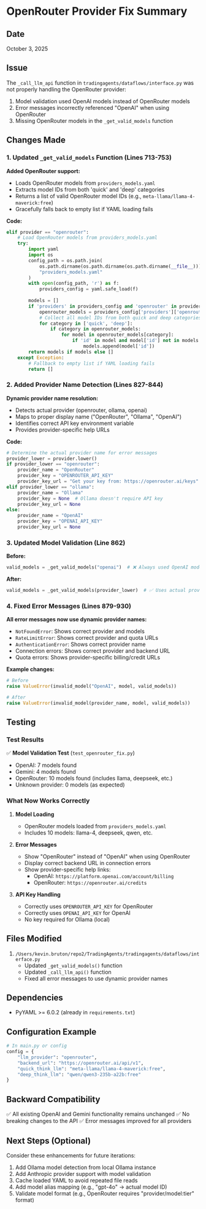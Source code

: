 # OpenRouter Provider Fix Summary

## Date
October 3, 2025

## Issue
The `_call_llm_api` function in `tradingagents/dataflows/interface.py` was not properly handling the OpenRouter provider:
1. Model validation used OpenAI models instead of OpenRouter models
2. Error messages incorrectly referenced "OpenAI" when using OpenRouter
3. Missing OpenRouter models in the `_get_valid_models` function

## Changes Made

### 1. Updated `_get_valid_models` Function (Lines 713-753)
**Added OpenRouter support:**
- Loads OpenRouter models from `providers_models.yaml`
- Extracts model IDs from both 'quick' and 'deep' categories
- Returns a list of valid OpenRouter model IDs (e.g., `meta-llama/llama-4-maverick:free`)
- Gracefully falls back to empty list if YAML loading fails

**Code:**
```python
elif provider == "openrouter":
    # Load OpenRouter models from providers_models.yaml
    try:
        import yaml
        import os
        config_path = os.path.join(
            os.path.dirname(os.path.dirname(os.path.dirname(__file__))),
            "providers_models.yaml"
        )
        with open(config_path, 'r') as f:
            providers_config = yaml.safe_load(f)
        
        models = []
        if 'providers' in providers_config and 'openrouter' in providers_config['providers']:
            openrouter_models = providers_config['providers']['openrouter'].get('models', {})
            # Collect all model IDs from both quick and deep categories
            for category in ['quick', 'deep']:
                if category in openrouter_models:
                    for model in openrouter_models[category]:
                        if 'id' in model and model['id'] not in models:
                            models.append(model['id'])
        return models if models else []
    except Exception:
        # Fallback to empty list if YAML loading fails
        return []
```

### 2. Added Provider Name Detection (Lines 827-844)
**Dynamic provider name resolution:**
- Detects actual provider (openrouter, ollama, openai)
- Maps to proper display name ("OpenRouter", "Ollama", "OpenAI")
- Identifies correct API key environment variable
- Provides provider-specific help URLs

**Code:**
```python
# Determine the actual provider name for error messages
provider_lower = provider.lower()
if provider_lower == "openrouter":
    provider_name = "OpenRouter"
    provider_key = "OPENROUTER_API_KEY"
    provider_key_url = "Get your key from: https://openrouter.ai/keys"
elif provider_lower == "ollama":
    provider_name = "Ollama"
    provider_key = None  # Ollama doesn't require API key
    provider_key_url = None
else:
    provider_name = "OpenAI"
    provider_key = "OPENAI_API_KEY"
    provider_key_url = None
```

### 3. Updated Model Validation (Line 862)
**Before:**
```python
valid_models = _get_valid_models("openai")  # ❌ Always used OpenAI models
```

**After:**
```python
valid_models = _get_valid_models(provider_lower)  # ✅ Uses actual provider
```

### 4. Fixed Error Messages (Lines 879-930)
**All error messages now use dynamic provider names:**

- `NotFoundError`: Shows correct provider and models
- `RateLimitError`: Shows correct provider and quota URLs
- `AuthenticationError`: Shows correct provider name
- Connection errors: Shows correct provider and backend URL
- Quota errors: Shows provider-specific billing/credit URLs

**Example changes:**
```python
# Before
raise ValueError(invalid_model("OpenAI", model, valid_models))

# After
raise ValueError(invalid_model(provider_name, model, valid_models))
```

## Testing

### Test Results
✅ **Model Validation Test** (`test_openrouter_fix.py`)
- OpenAI: 7 models found
- Gemini: 4 models found  
- OpenRouter: 10 models found (includes llama, deepseek, etc.)
- Unknown provider: 0 models (as expected)

### What Now Works Correctly

1. **Model Loading**
   - OpenRouter models loaded from `providers_models.yaml`
   - Includes 10 models: llama-4, deepseek, qwen, etc.

2. **Error Messages**
   - Show "OpenRouter" instead of "OpenAI" when using OpenRouter
   - Display correct backend URL in connection errors
   - Show provider-specific help links:
     - OpenAI: `https://platform.openai.com/account/billing`
     - OpenRouter: `https://openrouter.ai/credits`

3. **API Key Handling**
   - Correctly uses `OPENROUTER_API_KEY` for OpenRouter
   - Correctly uses `OPENAI_API_KEY` for OpenAI
   - No key required for Ollama (local)

## Files Modified

1. `/Users/kevin.bruton/repo2/TradingAgents/tradingagents/dataflows/interface.py`
   - Updated `_get_valid_models()` function
   - Updated `_call_llm_api()` function
   - Fixed all error messages to use dynamic provider names

## Dependencies

- PyYAML >= 6.0.2 (already in `requirements.txt`)

## Configuration Example

```python
# In main.py or config
config = {
    "llm_provider": "openrouter",
    "backend_url": "https://openrouter.ai/api/v1",
    "quick_think_llm": "meta-llama/llama-4-maverick:free",
    "deep_think_llm": "qwen/qwen3-235b-a22b:free"
}
```

## Backward Compatibility

✅ All existing OpenAI and Gemini functionality remains unchanged
✅ No breaking changes to the API
✅ Error messages improved for all providers

## Next Steps (Optional)

Consider these enhancements for future iterations:

1. Add Ollama model detection from local Ollama instance
2. Add Anthropic provider support with model validation
3. Cache loaded YAML to avoid repeated file reads
4. Add model alias mapping (e.g., "gpt-4o" → actual model ID)
5. Validate model format (e.g., OpenRouter requires "provider/model:tier" format)
